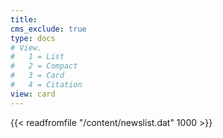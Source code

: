 ```yaml
---
title: 
cms_exclude: true
type: docs
# View.
#   1 = List
#   2 = Compact
#   3 = Card
#   4 = Citation
view: card
---
```


{{< readfromfile "/content/newslist.dat" 1000 >}} 